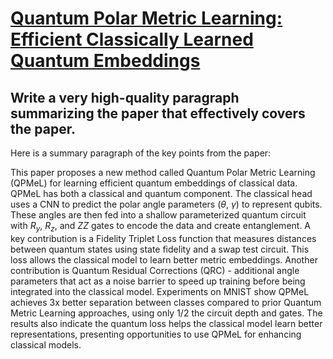 # [Quantum Polar Metric Learning: Efficient Classically Learned Quantum   Embeddings](https://arxiv.org/abs/2312.01655)

## Write a very high-quality paragraph summarizing the paper that effectively covers the paper.

 Here is a summary paragraph of the key points from the paper:

This paper proposes a new method called Quantum Polar Metric Learning (QPMeL) for learning efficient quantum embeddings of classical data. QPMeL has both a classical and quantum component. The classical head uses a CNN to predict the polar angle parameters ($\theta$, $\gamma$) to represent qubits. These angles are then fed into a shallow parameterized quantum circuit with $R_y$, $R_z$, and $ZZ$ gates to encode the data and create entanglement. A key contribution is a Fidelity Triplet Loss function that measures distances between quantum states using state fidelity and a swap test circuit. This loss allows the classical model to learn better metric embeddings. Another contribution is Quantum Residual Corrections (QRC) - additional angle parameters that act as a noise barrier to speed up training before being integrated into the classical model. Experiments on MNIST show QPMeL achieves 3x better separation between classes compared to prior Quantum Metric Learning approaches, using only 1/2 the circuit depth and gates. The results also indicate the quantum loss helps the classical model learn better representations, presenting opportunities to use QPMeL for enhancing classical models.
